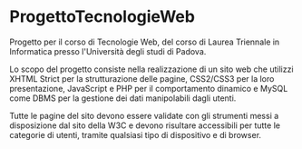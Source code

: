 # ProgettoTecnologieWeb
Progetto per il corso di Tecnologie Web, del corso di Laurea Triennale in Informatica presso l'Università degli studi di Padova.

Lo scopo del progetto consiste nella realizzazione di un sito web che utilizzi XHTML Strict per la strutturazione delle pagine, CSS2/CSS3 per la loro presentazione, JavaScript e PHP per il comportamento dinamico e MySQL come DBMS per la gestione dei dati manipolabili dagli utenti.

Tutte le pagine del sito devono essere validate con gli strumenti messi a disposizione dal sito della W3C e devono risultare accessibili per tutte le categorie di utenti, tramite qualsiasi tipo di dispositivo e di browser.
